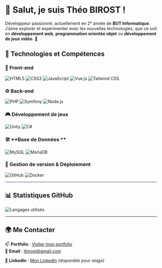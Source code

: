 # 👋 Salut, je suis Théo BIROST !

Développeur passionné, actuellement en 2ᵉ année de **BUT Informatique**. J’aime explorer et expérimenter avec les nouvelles technologies, que ce soit en **développement web**, **programmation orientée objet** ou **développement de jeux vidéo**. 🚀  

## 🚀 Technologies et Compétences

### 🎨 **Front-end**
![HTML5](https://img.shields.io/badge/HTML5-E34F26?style=for-the-badge&logo=html5&logoColor=white)
![CSS3](https://img.shields.io/badge/CSS3-1572B6?style=for-the-badge&logo=css3&logoColor=white)
![JavaScript](https://img.shields.io/badge/JavaScript-F7DF1E?style=for-the-badge&logo=javascript&logoColor=black)
![Vue.js](https://img.shields.io/badge/Vue.js-4FC08D?style=for-the-badge&logo=vue.js&logoColor=white)
![Tailwind CSS](https://img.shields.io/badge/TailwindCSS-06B6D4?style=for-the-badge&logo=tailwindcss&logoColor=white)

### ⚙️ **Back-end**
![PHP](https://img.shields.io/badge/PHP-777BB4?style=for-the-badge&logo=php&logoColor=white)
![Symfony](https://img.shields.io/badge/Symfony-000000?style=for-the-badge&logo=symfony&logoColor=white)
![Node.js](https://img.shields.io/badge/Node.js-43853D?style=for-the-badge&logo=node.js&logoColor=white)

### 🎮 **Développement de jeux**
![Unity](https://img.shields.io/badge/Unity-100000?style=for-the-badge&logo=unity&logoColor=white)
![C#](https://img.shields.io/badge/C%23-239120?style=for-the-badge&logo=c-sharp&logoColor=white)

### 🛠 **Base de Données **
![MySQL](https://img.shields.io/badge/MySQL-4479A1?style=for-the-badge&logo=mysql&logoColor=white)
![MariaDB](https://img.shields.io/badge/MariaDB-003545?style=for-the-badge&logo=mariadb&logoColor=white)


### 📁 **Gestion de version & Déploiement**
![GitHub](https://img.shields.io/badge/GitHub-181717?style=for-the-badge&logo=github&logoColor=white)
![Docker](https://img.shields.io/badge/Docker-2496ED?style=for-the-badge&logo=docker&logoColor=white)

---

## 📊 Statistiques GitHub  
![Langages utilisés](https://github-readme-stats.vercel.app/api/top-langs/?username=TheoBirost&layout=compact&theme=default)

---

## 🌍 Me Contacter  
📫 **Portfolio** : [Visiter mon portfolio](http://45.147.97.140/portfolio/)  
📧 **Email** : tbirost@gmail.com  

💼 **LinkedIn** : [Mon LinkedIn](https://www.linkedin.com/in/th%C3%A9o-birost/) *(disponible pour stage)*
